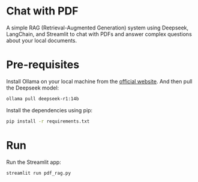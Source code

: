 
# Chat with PDF
A simple RAG (Retrieval-Augmented Generation) system using Deepseek, LangChain, and Streamlit to chat with PDFs and answer complex questions about your local documents.


# Pre-requisites
Install Ollama on your local machine from the [official website](https://ollama.com/). And then pull the Deepseek model:

```bash
ollama pull deepseek-r1:14b
```

Install the dependencies using pip:

```bash
pip install -r requirements.txt
```

# Run
Run the Streamlit app:

```bash
streamlit run pdf_rag.py
```
